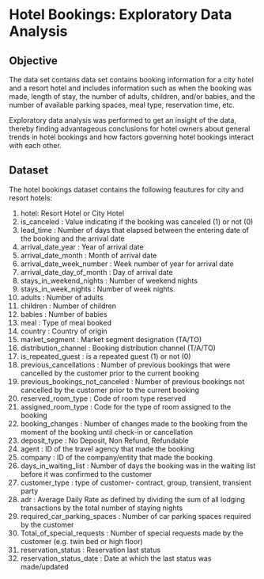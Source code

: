 # Hotel Bookings: Exploratory Data Analysis

## Objective
The data set contains data set contains booking information for a city hotel and a resort hotel and includes information such as when the booking was made, length of stay, the number of adults, children, and/or babies, and the number of available parking spaces, meal type, reservation time, etc.

Exploratory data analysis was performed to get an insight of the data, thereby finding advantageous conclusions for hotel owners about general trends in hotel bookings and how factors governing hotel bookings interact with each other.

## Dataset
The hotel bookings dataset contains the following feautures for city and resort hotels:
1.  hotel: Resort Hotel or City Hotel
2.  is_canceled : Value indicating if the booking was canceled (1) or not (0)
3.  lead_time : Number of days that elapsed between the entering date of the booking and the arrival date
4.  arrival_date_year : Year of arrival date
5.  arrival_date_month : Month of arrival date  
6.  arrival_date_week_number : Week number of year for arrival date  
7.  arrival_date_day_of_month : Day of arrival date  
8.  stays_in_weekend_nights : Number of weekend nights  
9.  stays_in_week_nights : Number of week nights.
10. adults : Number of adults  
11. children : Number of children  
12. babies : Number of babies
13. meal : Type of meal booked
14. country : Country of origin
15. market_segment : Market segment designation (TA/TO)  
16. distribution_channel : Booking distribution channel (T/A/TO)  
17. is_repeated_guest : is a repeated guest (1) or not (0)
18. previous_cancellations : Number of previous bookings that were cancelled by the customer prior to the current  booking
19. previous_bookings_not_canceled : Number of previous bookings not cancelled by the customer prior to the  current booking
20. reserved_room_type : Code of room type reserved  
21. assigned_room_type : Code for the type of room assigned to the booking
22. booking_changes : Number of changes made to the booking from the moment of the booking until check-in or cancellation 
23. deposit_type : No Deposit, Non Refund, Refundable
24. agent : ID of the travel agency that made the booking  
25. company : ID of the company/entity that made the booking 
26. days_in_waiting_list : Number of days the booking was in the waiting list before it was confirmed to the customer
27. customer_type : type of customer- contract, group, transient, transient party
28. adr : Average Daily Rate as defined by dividing the sum of all lodging transactions by the total number of staying  nights
29. required_car_parking_spaces : Number of car parking spaces required by the customer 
30. Total_of_special_requests : Number of special requests made by the customer (e.g. twin bed or high floor) 
31. reservation_status : Reservation last status
32. reservation_status_date : Date at which the last status was made/updated
